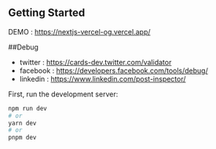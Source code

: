 ## Getting Started

DEMO : https://nextjs-vercel-og.vercel.app/

##Debug
- twitter : https://cards-dev.twitter.com/validator	
- facebook : https://developers.facebook.com/tools/debug/
- linkedin : https://www.linkedin.com/post-inspector/

First, run the development server:

```bash
npm run dev
# or
yarn dev
# or
pnpm dev
```


